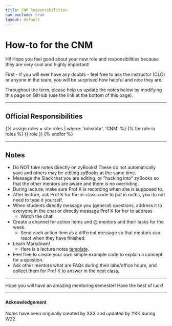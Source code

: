 ```yaml
---
title: CNM Responsibilities
nav_exclude: true
layout: default
---
```


# How-to for the CNM

Hi! Hope you feel good about your new role and responsibilities because they are 
very cool and highly important! 

First - if you will ever have any doubts - feel free to ask the instructor (CLO) or anyone in the team, you will be surprised how helpful and nice they are. 

Throughout the term, please help us update the notes below by modifying this page on GitHub (use the link at the bottom of this page).

---

## Official Responsibilities
{% assign roles = site.roles | where: 'roleabbr', 'CNM' %}
{% for role in roles %}
{{ role }}
{% endfor %}

---

## Notes

* Do NOT take notes directly on zyBooks! These do not automatically save and others may be editing zyBooks at the same time. 
* Message the Slack that you are editing, or "hacking into" zyBooks so that the other mentors are aware and there is no overriding. 
* During lecture, make sure Prof K is recording when she is supposed to. 
* After lecture, ask Prof K for the in-class code to put in notes, you do not need to type it yourself. 
* When students directly message you (general) questions, address it to everyone in the chat or directly message Prof K for her to address
  * Watch the chat! 
* Create a channel for action items and @ mentors and their tasks for the week.
  * Send each action item as a different message so that mentors can react when they have finished.
* Learn Markdown! 
  * Here is a lecture notes [template](https://docs.google.com/document/d/1FZhtSJunPkE3bSNcrCnDl2OzjpZ9P4LId3XPE2viKcU/edit?usp=sharing).
* Feel free to create your own simple example code to explain a concept for a question.
* Ask other mentors what are FAQs during their labs/office hours, and collect them for Prof K to answer in the next class. 


---

Hope you will have an amazing mentoring semester! Have the best of luck!


---

#### Acknowledgement
Notes have been originally created by XXX and updated by YKK during W22.
